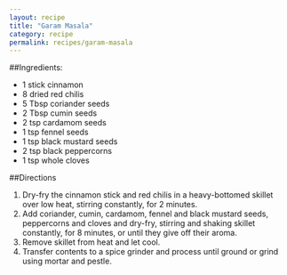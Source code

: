 ```yaml
---
layout: recipe
title: "Garam Masala"
category: recipe
permalink: recipes/garam-masala
---
```


##Ingredients: 
 - 1 stick cinnamon
 - 8 dried red chilis
 - 5 Tbsp coriander seeds
 - 2 Tbsp cumin seeds
 - 2 tsp cardamom seeds
 - 1 tsp fennel seeds
 - 1 tsp black mustard seeds
 - 2 tsp black peppercorns
 - 1 tsp whole cloves

##Directions
1. Dry-fry the cinnamon stick and red chilis in a heavy-bottomed skillet over low heat, stirring constantly, for 2 minutes.
2. Add coriander, cumin, cardamom, fennel and black mustard seeds, peppercorns and cloves and dry-fry, stirring and shaking skillet constantly, for 8 minutes, or until they give off their aroma.
3. Remove skillet from heat and let cool.
4. Transfer contents to a spice grinder and process until ground or grind using mortar and pestle.
